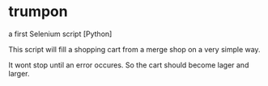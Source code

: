 # trumpon
a first Selenium script [Python]


This script will fill a shopping cart from a merge shop
on a very simple way.

It wont stop until an error occures. So the cart should become lager and larger.

